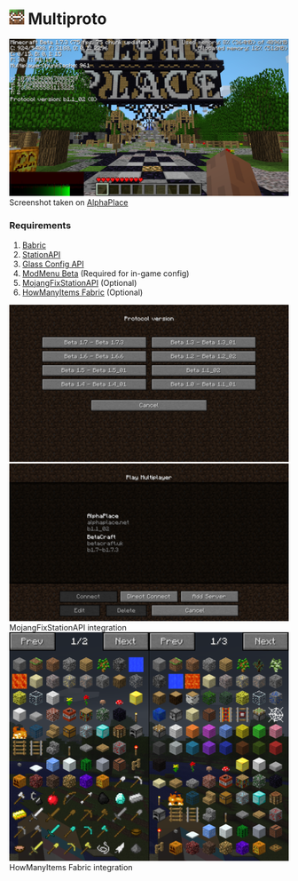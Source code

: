 # ![Multiproto](img/icon_27x27.png) Multiproto

![Screenshot](img/screenshot.png)
Screenshot taken on [AlphaPlace](https://alphaplace.net)

### Requirements

1. [Babric](https://babric.github.io/)
2. [StationAPI](https://modrinth.com/mod/stationapi)
3. [Glass Config API](https://modrinth.com/mod/glass-config-api)
4. [ModMenu Beta](https://modrinth.com/mod/modmenu-beta) (Required for in-game config)
5. [MojangFixStationAPI](https://modrinth.com/mod/mojangfix-stationapi-edition) (Optional)
6. [HowManyItems Fabric](https://modrinth.com/mod/howmanyitems-fabric) (Optional)

![Version List](img/version_list.png)
![Server List](img/server_list.png)
MojangFixStationAPI integration
![Beta 1.0 item list VS Beta 1.7 item list](img/item_list.png)
HowManyItems Fabric integration
